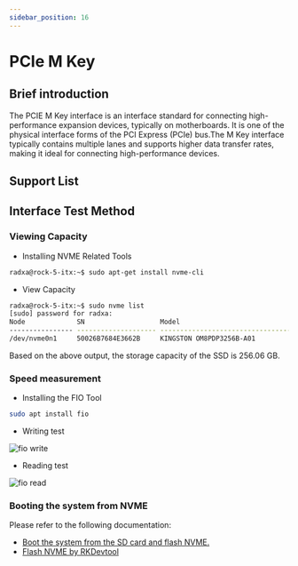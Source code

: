 ```yaml
---
sidebar_position: 16
---
```


# PCIe M Key

## Brief introduction

The PCIE M Key interface is an interface standard for connecting high-performance expansion devices, typically on motherboards. It is one of the physical interface forms of the PCI Express (PCIe) bus.The M Key interface typically contains multiple lanes and supports higher data transfer rates, making it ideal for connecting high-performance devices.

## Support List

<!-- The ROCK 5 ITX theoretically supports the most common SSDs on the market, the following have been tested by the Radxa team: -->

## Interface Test Method

### Viewing Capacity

- Installing NVME Related Tools

```bash
radxa@rock-5-itx:~$ sudo apt-get install nvme-cli
```

- View Capacity

```bash
radxa@rock-5-itx:~$ sudo nvme list
[sudo] password for radxa:
Node             SN                   Model                                    Namespace Usage                      Format           FW Rev
---------------- -------------------- ---------------------------------------- --------- -------------------------- ---------------- --------
/dev/nvme0n1     50026B7684E3662B     KINGSTON OM8PDP3256B-A01                 1         256.06  GB / 256.06  GB    512   B +  0 B   EDFK0S03
```

Based on the above output, the storage capacity of the SSD is 256.06 GB.

### Speed measurement

- Installing the FIO Tool

```bash
sudo apt install fio
```

- Writing test

<img src="/img/rock5itx/interface_usage/fio-write.webp" alt="fio write" />

- Reading test

<img src="/img/rock5itx/interface_usage/fio-read.webp" alt="fio read" />

### Booting the system from NVME

Please refer to the following documentation:

- <a href="../install-os/nvme" alt="d" >Boot the system from the SD card and flash NVME. </a>
- <a href="../../low-level-dev/maskrom/windows#pcie-m2-ssd">Flash NVME by RKDevtool</a>
